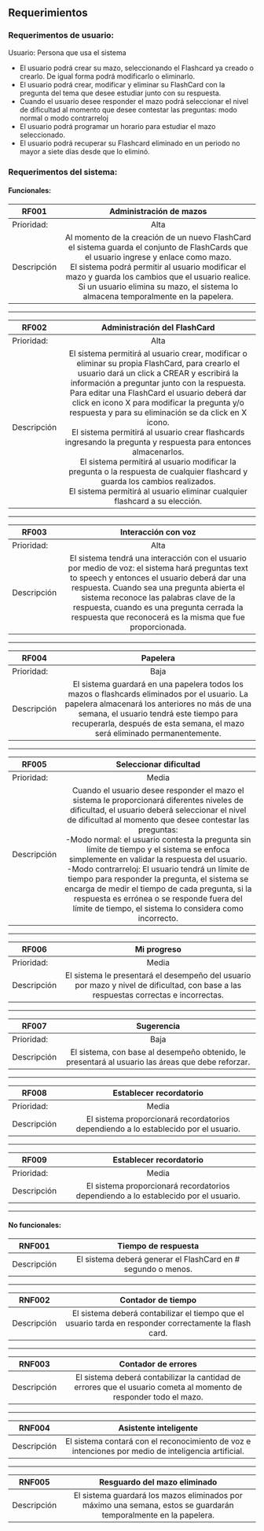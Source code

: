 ## Requerimientos 

### Requerimentos de usuario:

Usuario: Persona que usa el sistema

* El usuario podrá crear su mazo, seleccionando el Flashcard ya creado o crearlo. De igual forma podrá modificarlo o eliminarlo.
* El usuario podrá crear, modificar y eliminar su FlashCard con la pregunta del tema que desee estudiar junto con su respuesta. 
* Cuando el  usuario desee responder el mazo  podrá seleccionar el nivel de dificultad al momento que desee contestar las preguntas: modo normal o modo contrarreloj
* El usuario podrá programar un horario para estudiar el mazo seleccionado.
* El usuario podrá recuperar su Flashcard eliminado en un periodo no mayor a siete días desde que lo eliminó.

### Requerimentos del sistema: 

#### Funcionales: 

| RF001   |       Administración de mazos      |  
|----------|:-------------:|
| Prioridad:| Alta |
| Descripción |Al momento de la creación de un nuevo FlashCard el sistema guarda el conjunto de FlashCards que el usuario ingrese y enlace como mazo.<br>El sistema podrá permitir al usuario modificar el mazo y guarda los cambios que el usuario realice.<br>Si un usuario elimina su mazo, el sistema lo almacena temporalmente en la papelera. |

***

| RF002   |      Administración del FlashCard       |  
|----------|:-------------:|
| Prioridad:| Alta |
| Descripción |El sistema permitirá al usuario crear, modificar o eliminar su propia FlashCard, para crearlo el usuario dará un click a CREAR y escribirá la información a preguntar junto con la respuesta. Para editar una FlashCard el usuario deberá dar click en icono X para modificar la pregunta y/o respuesta y para su eliminación se da click en X icono. <br> El sistema permitirá al usuario crear flashcards ingresando la pregunta y respuesta para entonces almacenarlos. <br> El sistema permitirá al usuario modificar la pregunta o la respuesta de cualquier flashcard y guarda los cambios realizados. <br> El sistema permitirá al usuario eliminar cualquier flashcard a su elección.|

***

| RF003   |      Interacción con voz      |  
|----------|:-------------:|
| Prioridad:| Alta |
| Descripción |El sistema tendrá una interacción con el usuario por medio de voz: el sistema hará preguntas text to speech y entonces el usuario deberá dar una respuesta. Cuando sea una pregunta abierta el sistema reconoce las palabras clave de la respuesta, cuando es una pregunta cerrada la respuesta que reconocerá es la misma que fue proporcionada.|

***

| RF004   |      Papelera       |  
|----------|:-------------:|
| Prioridad:| Baja |
| Descripción |El sistema guardará en una papelera todos los mazos o flashcards eliminados por el usuario. La papelera almacenará los anteriores no más de una semana, el usuario tendrá este tiempo para recuperarla, después de esta semana, el mazo será eliminado permanentemente.|

***

| RF005   |      Seleccionar dificultad       |  
|----------|:-------------:|
| Prioridad:| Media |
| Descripción | Cuando el  usuario desee responder el mazo el sistema le proporcionará diferentes niveles de dificultad, el usuario deberá seleccionar el nivel de dificultad al momento que desee contestar las preguntas: <br> -Modo normal: el usuario contesta la pregunta sin límite de tiempo y el sistema se enfoca simplemente en validar la respuesta del usuario.<br> -Modo contrarreloj: El usuario tendrá un límite de tiempo para responder la pregunta, el sistema se encarga de medir el tiempo de cada pregunta, si la respuesta es errónea o se responde fuera del límite de tiempo, el sistema lo considera como incorrecto.|

***

| RF006   |      Mi progreso       |  
|----------|:-------------:|
| Prioridad:| Media |
| Descripción |El sistema le presentará el desempeño del usuario por mazo y nivel de dificultad, con base a las respuestas correctas e incorrectas.|

***

| RF007   |      Sugerencia       |  
|----------|:-------------:|
| Prioridad:| Baja |
| Descripción |El sistema, con base al desempeño obtenido, le presentará al usuario las áreas que debe reforzar.|

***

| RF008   |      Establecer recordatorio       |  
|----------|:-------------:|
| Prioridad:| Media |
| Descripción |El sistema proporcionará recordatorios dependiendo a lo establecido por el usuario.|

***

| RF009   |      Establecer recordatorio       |  
|----------|:-------------:|
| Prioridad:| Media |
| Descripción |El sistema proporcionará recordatorios dependiendo a lo establecido por el usuario.|

***

#### No funcionales:
| RNF001   |      Tiempo de respuesta       |  
|----------|:-------------:|
| Descripción | El sistema deberá generar el FlashCard en # segundo o menos. |

***

| RNF002   |      Contador de tiempo       |  
|----------|:-------------:|
| Descripción | El sistema deberá contabilizar el tiempo que el usuario tarda en responder correctamente la flash card. |

***

| RNF003   |      Contador de errores       |  
|----------|:-------------:|
| Descripción | El sistema deberá contabilizar la cantidad de errores que el usuario cometa al momento de responder todo el mazo. |

***

| RNF004   |      Asistente inteligente       |  
|----------|:-------------:|
| Descripción | El sistema contará con el reconocimiento de voz e intenciones por medio de inteligencia artificial. |

***

| RNF005   |      Resguardo del mazo eliminado       |  
|----------|:-------------:|
| Descripción | El sistema guardará los mazos eliminados por máximo una semana, estos se guardarán temporalmente en la papelera. |



